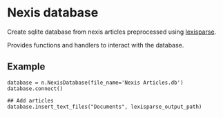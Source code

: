 Nexis database
==============
Create sqlite database from nexis articles preprocessed using [lexisparse](https://github.com/FreshRamen/lexisparse).

Provides functions and handlers to interact with the database.


## Example

    database = n.NexisDatabase(file_name='Nexis Articles.db')
    database.connect()

    ## Add articles
    database.insert_text_files("Documents", lexisparse_output_path)